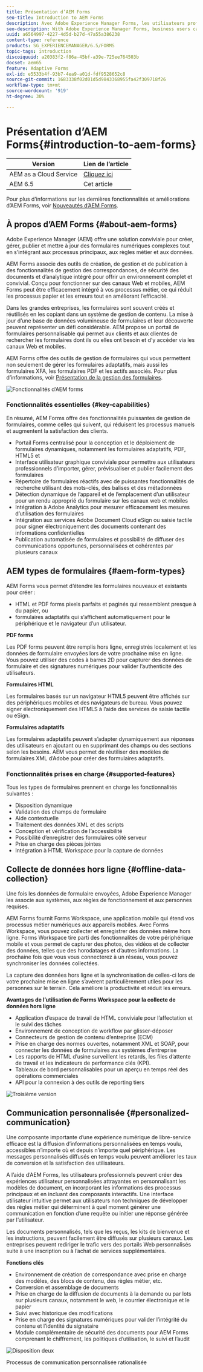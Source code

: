 ```yaml
---
title: Présentation d’AEM Forms
seo-title: Introduction to AEM Forms
description: Avec Adobe Experience Manager Forms, les utilisateurs professionnels peuvent intégrer des formulaires adaptatifs, réactifs et attrayants à des sites web et mobiles, ce qui simplifie le processus d’inscription numérique et augmente les taux de conversion des clients.
seo-description: With Adobe Experience Manager Forms, business users can integrate engaging, responsive, and adaptive forms into web and mobile sites, simplifying the digital enrollment process and increasing customer conversion rates.
uuid: a6564997-4227-4d5d-b27d-47a55a386238
content-type: reference
products: SG_EXPERIENCEMANAGER/6.5/FORMS
topic-tags: introduction
discoiquuid: a20383f2-f86a-45bf-a39e-725ee764503b
docset: aem65
feature: Adaptive Forms
exl-id: e5533b4f-93b7-4ea9-a01d-fdf9528652c8
source-git-commit: 1683338f02d01d5d9843368955fa42f309718f26
workflow-type: tm+mt
source-wordcount: '919'
ht-degree: 30%

---
```


# Présentation d’AEM Forms{#introduction-to-aem-forms}

| Version | Lien de l’article |
| -------- | ---------------------------- |
| AEM as a Cloud Service | [Cliquez ici](https://experienceleague.adobe.com/docs/experience-manager-cloud-service/content/forms/forms-overview/home.html?lang=fr) |
| AEM 6.5 | Cet article |

Pour plus d’informations sur les dernières fonctionnalités et améliorations d’AEM Forms, voir [Nouveautés d’AEM Forms](../../forms/using/whats-new.md).

## À propos d’AEM Forms {#about-aem-forms}

Adobe Experience Manager (AEM) offre une solution conviviale pour créer, gérer, publier et mettre à jour des formulaires numériques complexes tout en s’intégrant aux processus principaux, aux règles métier et aux données.

AEM Forms associe des outils de création, de gestion et de publication à des fonctionnalités de gestion des correspondances, de sécurité des documents et d’analytique intégré pour offrir un environnement complet et convivial. Conçu pour fonctionner sur des canaux Web et mobiles, AEM Forms peut être efficacement intégré à vos processus métier, ce qui réduit les processus papier et les erreurs tout en améliorant l’efficacité.

Dans les grandes entreprises, les formulaires sont souvent créés et réutilisés en les copiant dans un système de gestion de contenu. La mise à jour d’une base de données volumineuse de formulaires et leur découverte peuvent représenter un défi considérable. AEM propose un portail de formulaires personnalisable qui permet aux clients et aux clientes de rechercher les formulaires dont ils ou elles ont besoin et d’y accéder via les canaux Web et mobiles.

AEM Forms offre des outils de gestion de formulaires qui vous permettent non seulement de gérer les formulaires adaptatifs, mais aussi les formulaires XFA, les formulaires PDF et les actifs associés. Pour plus d’informations, voir [Présentation de la gestion des formulaires](../../forms/using/introduction-managing-forms.md).

![Fonctionnalités d’AEM forms](do-not-localize/4th-draft.gif)

### Fonctionnalités essentielles {#key-capabilities}

En résumé, AEM Forms offre des fonctionnalités puissantes de gestion de formulaires, comme celles qui suivent, qui réduisent les processus manuels et augmentent la satisfaction des clients.

* Portail Forms centralisé pour la conception et le déploiement de formulaires dynamiques, notamment les formulaires adaptatifs, PDF, HTML5 et
* Interface utilisateur graphique conviviale pour permettre aux utilisateurs professionnels d’importer, gérer, prévisualiser et publier facilement des formulaires
* Répertoire de formulaires réactifs avec de puissantes fonctionnalités de recherche utilisant des mots-clés, des balises et des métadonnées
* Détection dynamique de l’appareil et de l’emplacement d’un utilisateur pour un rendu approprié du formulaire sur les canaux web et mobiles
* Intégration à Adobe Analytics pour mesurer efficacement les mesures d’utilisation des formulaires
* Intégration aux services Adobe Document Cloud eSign ou saisie tactile pour signer électroniquement des documents contenant des informations confidentielles
* Publication automatisée de formulaires et possibilité de diffuser des communications opportunes, personnalisées et cohérentes par plusieurs canaux

## AEM types de formulaires {#aem-form-types}

AEM Forms vous permet d’étendre les formulaires nouveaux et existants pour créer :

* HTML et PDF forms pixels parfaits et paginés qui ressemblent presque à du papier, ou
* formulaires adaptatifs qui s’affichent automatiquement pour le périphérique et le navigateur d’un utilisateur.

**PDF forms**

Les PDF forms peuvent être remplis hors ligne, enregistrés localement et les données de formulaire envoyées lors de votre prochaine mise en ligne. Vous pouvez utiliser des codes à barres 2D pour capturer des données de formulaire et des signatures numériques pour valider l’authenticité des utilisateurs.

**Formulaires HTML**

Les formulaires basés sur un navigateur HTML5 peuvent être affichés sur des périphériques mobiles et des navigateurs de bureau. Vous pouvez signer électroniquement des HTMLS à l’aide des services de saisie tactile ou eSign.

**Formulaires adaptatifs**

Les formulaires adaptatifs peuvent s’adapter dynamiquement aux réponses des utilisateurs en ajoutant ou en supprimant des champs ou des sections selon les besoins. AEM vous permet de réutiliser des modèles de formulaires XML d’Adobe pour créer des formulaires adaptatifs.

### Fonctionnalités prises en charge {#supported-features}

Tous les types de formulaires prennent en charge les fonctionnalités suivantes :

* Disposition dynamique
* Validation des champs de formulaire
* Aide contextuelle
* Traitement des données XML et des scripts
* Conception et vérification de l’accessibilité
* Possibilité d’enregistrer des formulaires côté serveur
* Prise en charge des pièces jointes
* Intégration à HTML Workspace pour la capture de données

## Collecte de données hors ligne {#offline-data-collection}

Une fois les données de formulaire envoyées, Adobe Experience Manager les associe aux systèmes, aux règles de fonctionnement et aux personnes requises.

AEM Forms fournit Forms Workspace, une application mobile qui étend vos processus métier numériques aux appareils mobiles. Avec Forms Workspace, vous pouvez collecter et enregistrer des données même hors ligne. Forms Workspace tire parti des fonctionnalités de votre périphérique mobile et vous permet de capturer des photos, des vidéos et de collecter des données, telles que des horodatages et d’autres informations. La prochaine fois que vous vous connecterez à un réseau, vous pouvez synchroniser les données collectées.

La capture des données hors ligne et la synchronisation de celles-ci lors de votre prochaine mise en ligne s’avèrent particulièrement utiles pour les personnes sur le terrain. Cela améliore la productivité et réduit les erreurs.

**Avantages de l’utilisation de Forms Workspace pour la collecte de données hors ligne**

* Application d’espace de travail de HTML conviviale pour l’affectation et le suivi des tâches
* Environnement de conception de workflow par glisser-déposer
* Connecteurs de gestion de contenu d’entreprise (ECM)
* Prise en charge des normes ouvertes, notamment XML et SOAP, pour connecter les données de formulaires aux systèmes d’entreprise
* Les rapports de HTML d’usine surveillent les retards, les files d’attente de travail et les indicateurs de performance clés (KPI).
* Tableaux de bord personnalisables pour un aperçu en temps réel des opérations commerciales
* API pour la connexion à des outils de reporting tiers

![Troisième version](do-not-localize/3rd-draft.gif)

## Communication personnalisée {#personalized-communication}

Une composante importante d’une expérience numérique de libre-service efficace est la diffusion d’informations personnalisées en temps voulu, accessibles n’importe où et depuis n’importe quel périphérique. Les messages personnalisés diffusés en temps voulu peuvent améliorer les taux de conversion et la satisfaction des utilisateurs.

A l’aide d’AEM Forms, les utilisateurs professionnels peuvent créer des expériences utilisateur personnalisées attrayantes en personnalisant les modèles de document, en incorporant les informations des processus principaux et en incluant des composants interactifs. Une interface utilisateur intuitive permet aux utilisateurs non techniques de développer des règles métier qui déterminent à quel moment générer une communication en fonction d’une requête ou initier une réponse générée par l’utilisateur.

Les documents personnalisés, tels que les reçus, les kits de bienvenue et les instructions, peuvent facilement être diffusés sur plusieurs canaux. Les entreprises peuvent rediriger le trafic vers des portails Web personnalisés suite à une inscription ou à l’achat de services supplémentaires.

**Fonctions clés**

* Environnement de création de correspondance avec prise en charge des modèles, des blocs de contenu, des règles métier, etc.
* Conversion et assemblage de documents
* Prise en charge de la diffusion de documents à la demande ou par lots sur plusieurs canaux, notamment le web, le courrier électronique et le papier
* Suivi avec historique des modifications
* Prise en charge des signatures numériques pour valider l’intégrité du contenu et l’identité du signataire
* Module complémentaire de sécurité des documents pour AEM Forms comprenant le chiffrement, les politiques d’utilisation, le suivi et l’audit

![Disposition deux](do-not-localize/layout-02.png)

Processus de communication personnalisée rationalisée
